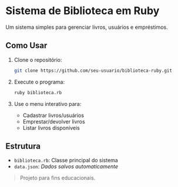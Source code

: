 # Sistema de Biblioteca em Ruby

Um sistema simples para gerenciar livros, usuários e empréstimos.

## Como Usar

1. Clone o repositório:
   ```bash
   git clone https://github.com/seu-usuario/biblioteca-ruby.git
   ```

2. Execute o programa:
   ```bash
   ruby biblioteca.rb
   ```

3. Use o menu interativo para:
   - Cadastrar livros/usuários
   - Emprestar/devolver livros
   - Listar livros disponíveis

## Estrutura
- `biblioteca.rb`: Classe principal do sistema
- `data.json`: *Dados salvos automaticamente*

> Projeto para fins educacionais.
